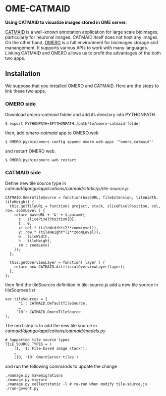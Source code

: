 # OME-CATMAID
**Using CATMAID to visualize images stored in OME server.**

[CATMAID](http://catmaid.readthedocs.io/en/stable/) is a well-known annotation application for large scale bioimages, particularly for neuronal images. CATMAID itself does not host any images. 
On the other hand, [OMERO](http://www.openmicroscopy.org/omero/) is a full environment for bioimages storage and manangement. It supports various APIs to work with many languages.
Linking CATMAID and OMERO allows us to profit the advantages of the both two apps.

## Installation

We suppose that you installed OMERO and CATMAID. Here are the steps to link these two apps.

### OMERO side

Download *omero-catmaid* folder and add its directory into PYTHONPATH

```
$ export PYTHONPATH=$PYTHONPATH:/path/to/omero-catmaid-folder
```

then, add *omero-catmaid* app to OMERO.web

```
$ OMERO.py/bin/omero config append omero.web.apps '"omero_catmaid"'
```

and restart OMERO web.

```
$ OMERO.py/bin/omero web restart
```

### CATMAID side

Define new tile source type in *catmaid/django/applications/catmaid/static/js/tile-source.js*

```
CATMAID.OmeroTileSource = function(baseURL, fileExtension, tileWidth, tileHeight) {
  this.getTileURL = function( project, stack, slicePixelPosition, col, row, zoomLevel ) {
    return baseURL + '&' + $.param({
      z : slicePixelPosition[0],
      t : 0,
      x: col * (tileWidth*(2**zoomLevel)),
      y: row * (tileHeight*(2**zoomLevel)),
      w : tileWidth,
      h : tileHeight,
      zm : zoomLevel
    });
  };

  this.getOverviewLayer = function( layer ) {
    return new CATMAID.ArtificialOverviewLayer(layer);
  };
};
```

then find the tileSources definition in tile-source.js add a new tile source in tileSources list

```
var tileSources = {
      '1': CATMAID.DefaultTileSource,
      …
     ‘10’: CATMAID.OmeroTileSource
};
```

The next step is to add the new tile source in *catmaid/django/applications/catmaid/models.py*

```
# Supported tile source types
TILE_SOURCE_TYPES = (
    (1, '1: File-based image stack'),
    …
    (10, '10: OmeroServer tiles')
```

and run the following commands to update the change

```
./manage.py makemigrations
./manage.py migrate
./manage.py collectstatic -l # re-run when modify tile-source.js
./run-gevent.py
```


